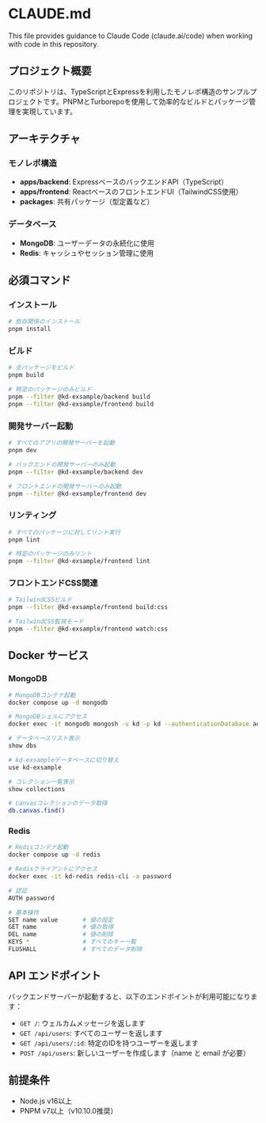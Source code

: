 # CLAUDE.md

This file provides guidance to Claude Code (claude.ai/code) when working with code in this repository.


## プロジェクト概要

このリポジトリは、TypeScriptとExpressを利用したモノレポ構造のサンプルプロジェクトです。PNPMとTurborepoを使用して効率的なビルドとパッケージ管理を実現しています。

## アーキテクチャ

### モノレポ構造

- **apps/backend**: ExpressベースのバックエンドAPI（TypeScript）
- **apps/frontend**: ReactベースのフロントエンドUI（TailwindCSS使用）
- **packages**: 共有パッケージ（型定義など）

### データベース

- **MongoDB**: ユーザーデータの永続化に使用
- **Redis**: キャッシュやセッション管理に使用

## 必須コマンド

### インストール

```bash
# 依存関係のインストール
pnpm install
```

### ビルド

```bash
# 全パッケージをビルド
pnpm build

# 特定のパッケージのみビルド
pnpm --filter @kd-exsample/backend build
pnpm --filter @kd-exsample/frontend build
```

### 開発サーバー起動

```bash
# すべてのアプリの開発サーバーを起動
pnpm dev

# バックエンドの開発サーバーのみ起動
pnpm --filter @kd-exsample/backend dev

# フロントエンドの開発サーバーのみ起動
pnpm --filter @kd-exsample/frontend dev
```

### リンティング

```bash
# すべてのパッケージに対してリント実行
pnpm lint

# 特定のパッケージのみリント
pnpm --filter @kd-exsample/frontend lint
```

### フロントエンドCSS関連

```bash
# TailwindCSSビルド
pnpm --filter @kd-exsample/frontend build:css

# TailwindCSS監視モード
pnpm --filter @kd-exsample/frontend watch:css
```

## Docker サービス

### MongoDB

```bash
# MongoDBコンテナ起動
docker compose up -d mongodb

# MongoDBシェルにアクセス
docker exec -it mongodb mongosh -u kd -p kd --authenticationDatabase admin

# データベースリスト表示
show dbs

# kd-exsampleデータベースに切り替え
use kd-exsample

# コレクション一覧表示
show collections

# canvasコレクションのデータ取得
db.canvas.find()
```

### Redis

```bash
# Redisコンテナ起動
docker compose up -d redis

# Redisクライアントにアクセス
docker exec -it kd-redis redis-cli -a password

# 認証
AUTH password

# 基本操作
SET name value       # 値の設定
GET name             # 値の取得
DEL name             # 値の削除
KEYS *               # すべてのキー一覧
FLUSHALL             # すべてのデータ削除
```

## API エンドポイント

バックエンドサーバーが起動すると、以下のエンドポイントが利用可能になります：

- `GET /`: ウェルカムメッセージを返します
- `GET /api/users`: すべてのユーザーを返します
- `GET /api/users/:id`: 特定のIDを持つユーザーを返します
- `POST /api/users`: 新しいユーザーを作成します（name と email が必要）

## 前提条件

- Node.js v16以上
- PNPM v7以上（v10.10.0推奨）
